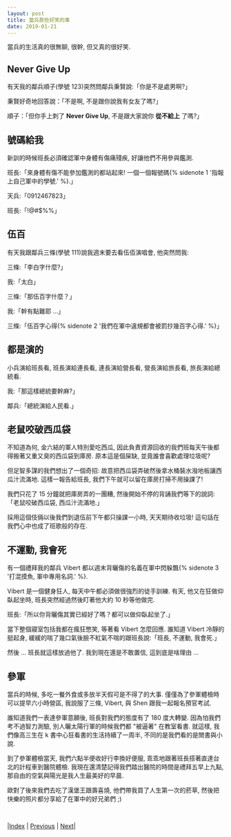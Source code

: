 ```yaml
---
layout: post
title: 當兵那些好笑的事
date: 2019-01-21
---
```

當兵的生活真的很無聊, 很幹, 但又真的很好笑. 

## Never Give Up

有天我的鄰兵順子(學號 123)突然問鄰兵秉賢說:「你是不是處男啊?」

秉賢好奇地回答說：「不是啊, 不是跟你說我有女友了嗎?」

順子：「但你手上刺了 **Never Give Up**, 不是跟大家說你 **從不給上** 了嗎?」

## 號碼給我

新訓的時候班長必須確認軍中身體有傷痛殘疾, 好讓他們不用參與鑑測.

班長:「來身體有傷不能參加鑑測的都站起來! 一個一個報號碼{% sidenote 1 '指報上自己軍中的學號.' %}.」

天兵:「0912467823」

班長:「!@#$%%」

## 伍百

有天我跟鄰兵三條(學號 111)說我週末要去看伍佰演唱會, 他突然問我:

三條:「李白字什麼?」

我:「太白」

三條:「那伍百字什麼？」

我:「幹有點難耶 ...」

三條:「伍百字心得{% sidenote 2 '我們在軍中違規都會被罰抄幾百字心得.' %}」

## 都是演的

小兵演給班長看, 班長演給連長看, 連長演給營長看, 營長演給旅長看, 旅長演給總統看.

我:「那這樣總統要幹麻?」

鄰兵:「總統演給人民看.」

## 老鼠咬破西瓜袋

不知道為何, 金六結的軍人特別愛吃西瓜, 因此負責資源回收的我們班每天午後都得搬著又重又臭的西瓜袋到庫房. 原本這是個屎缺, 並竟誰會喜歡處理垃圾呢?

但足智多謀的我們想出了一個奇招: 故意把西瓜袋弄破然後拿水桶裝水潑地板讓西瓜汁流滿地. 這樣一報告給班長, 我們下午就可以留在庫房打掃不用操課了!

我們只花了 15 分鐘就把庫房弄的一團糟, 然後開始不停的背誦我們等下的說詞:「老鼠咬破西瓜袋, 西瓜汁流滿地.」

採用這個伎倆以後我們到退伍前下午都只操課一小時, 天天期待收垃圾! 這句話在我們心中也成了班歌般的存在.

## 不運動, 我會死

有一個禮拜我的鄰兵 Vibert 都以週末背曬傷的名義在軍中閃躲飄{% sidenote 3 '打混摸魚, 軍中專用名詞.' %}. 

Vibert 是一個健身狂人, 每天中午都必須做很強烈的徒手訓練. 有天, 他又在狂做仰臥起坐時, 班長突然經過然後盯著他大約 10 秒等他做完.

班長:「所以你背曬傷其實已經好了嗎？都可以做仰臥起坐了.」

當下整個寢室包括我都在瘋狂憋笑, 等著看 Vibert 怎麼回應.
誰知道 Vibert 冷靜的挺起身, 緩緩的喘了幾口氣後臉不紅氣不喘的跟班長說:「班長, 不運動, 我會死.」

然後 ... 班長就這樣放過他了. 我到現在還是不敢置信, 這到底是啥理由 ...

## 參軍

當兵的時候, 多吃一餐外食或多放半天假可是不得了的大事. 僅僅為了參軍體檢時可以提早六小時營區, 我說服了三條, Vibert, 與 Shen 跟我一起報名預官考試.

誰知道我們一表達參軍意願後, 班長對我們的態度有了 180 度大轉變. 因為怕我們考不過智力測驗, 別人曬太陽行軍的時候我們都 "被逼著" 在教室看書. 就這樣, 我們像高三生在 k 書中心狂看書的生活持續了一周半, 不同的是我們看的是閒書與小說.

到了參軍體檢當天, 我們六點半便收好行李換好便服, 乖乖地跟著班長搭著直達台北的計程車到醫院體檢. 我現在還清楚記得我們踏出醫院的時間是禮拜五早上九點, 那自由的空氣與陽光是我人生最美好的早晨. 

歐對了後來我們去吃了漢堡王跟壽喜燒, 他們帶我買了人生第一次的菸草, 然後把快樂的照片都分享給了在軍中的好兄弟們 ;)

<br/>

|[Index](../../) | [Previous](../../) |  [Next](../probabilityreview)|
